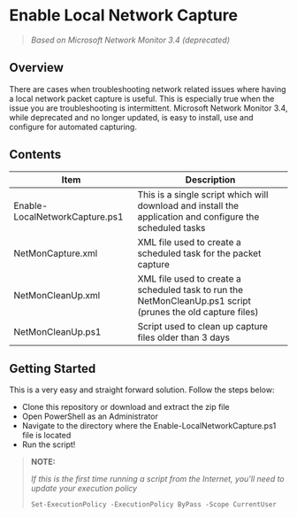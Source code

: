 # Enable Local Network Capture

> *Based on Microsoft Network Monitor 3.4 (deprecated)*
## Overview

There are cases when troubleshooting network related issues where having a local network packet capture is useful. This is especially true when the issue you are troubleshooting is intermittent. Microsoft Network Monitor 3.4, while deprecated and no longer updated, is easy to install, use and configure for automated capturing.

## Contents

Item  |   Description
--- |   ---
Enable-LocalNetworkCapture.ps1  |   This is a single script which will download and install the application and configure the scheduled tasks
NetMonCapture.xml   |   XML file used to create a scheduled task for the packet capture
NetMonCleanUp.xml   |   XML file used to create a scheduled task to run the NetMonCleanUp.ps1 script (prunes the old capture files)
NetMonCleanUp.ps1   |   Script used to clean up capture files older than 3 days

## Getting Started

This is a very easy and straight forward solution. Follow the steps below:

- Clone this repository or download and extract the zip file
- Open PowerShell as an Administrator
- Navigate to the directory where the Enable-LocalNetworkCapture.ps1 file is located
- Run the script!

> **NOTE:**
> 
> *If this is the first time running a script from the Internet, you'll need to update your execution policy*
>
> ``` Set-ExecutionPolicy -ExecutionPolicy ByPass -Scope CurrentUser ```
